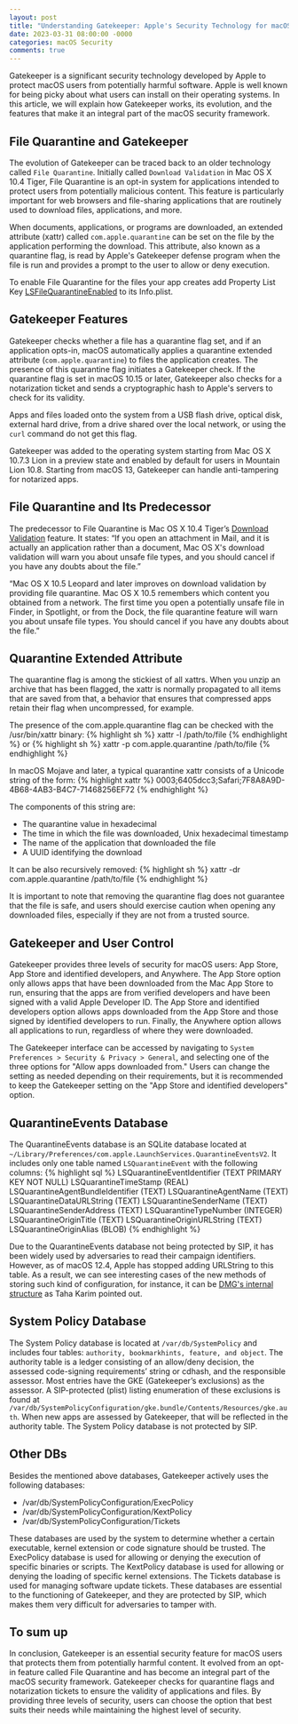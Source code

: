 ```yaml
---
layout: post
title: "Understanding Gatekeeper: Apple's Security Technology for macOS"
date: 2023-03-31 08:00:00 -0000
categories: macOS Security
comments: true
---
```

Gatekeeper is a significant security technology developed by Apple to protect macOS users from potentially harmful software. Apple is well known for being picky about what users can install on their operating systems. In this article, we will explain how Gatekeeper works, its evolution, and the features that make it an integral part of the macOS security framework.

## File Quarantine and Gatekeeper

The evolution of Gatekeeper can be traced back to an older technology called `File Quarantine`. Initially called `Download Validation` in Mac OS X 10.4 Tiger, File Quarantine is an opt-in system for applications intended to protect users from potentially malicious content. This feature is particularly important for web browsers and file-sharing applications that are routinely used to download files, applications, and more.

When documents, applications, or programs are downloaded, an extended attribute (xattr) called `com.apple.quarantine` can be set on the file by the application performing the download. This attribute, also known as a quarantine flag, is read by Apple's Gatekeeper defense program when the file is run and provides a prompt to the user to allow or deny execution.

To enable File Quarantine for the files your app creates add Property List Key [LSFileQuarantineEnabled](https://developer.apple.com/documentation/bundleresources/information_property_list/lsfilequarantineenabled?language=objc) to its Info.plist. 

## Gatekeeper Features

Gatekeeper checks whether a file has a quarantine flag set, and if an application opts-in, macOS automatically applies a quarantine extended attribute (`com.apple.quarantine`) to files the application creates. The presence of this quarantine flag initiates a Gatekeeper check. If the quarantine flag is set in macOS 10.15 or later, Gatekeeper also checks for a notarization ticket and sends a cryptographic hash to Apple's servers to check for its validity.

Apps and files loaded onto the system from a USB flash drive, optical disk, external hard drive, from a drive shared over the local network, or using the `curl` command do not get this flag.

Gatekeeper was added to the operating system starting from Mac OS X 10.7.3 Lion in a preview state and enabled by default for users in Mountain Lion 10.8. Starting from macOS 13, Gatekeeper can handle anti-tampering for notarized apps.

## File Quarantine and Its Predecessor

The predecessor to File Quarantine is Mac OS X 10.4 Tiger’s [Download Validation](https://support.apple.com/en-ie/HT201675#:~:text=Download%20validation) feature. It states: “If you open an attachment in Mail, and it is actually an application rather than a document, Mac OS X's download validation will warn you about unsafe file types, and you should cancel if you have any doubts about the file.”

“Mac OS X 10.5 Leopard and later improves on download validation by providing file quarantine. Mac OS X 10.5 remembers which content you obtained from a network. The first time you open a potentially unsafe file in Finder, in Spotlight, or from the Dock, the file quarantine feature will warn you about unsafe file types. You should cancel if you have any doubts about the file.”

## Quarantine Extended Attribute

The quarantine flag is among the stickiest of all xattrs. When you unzip an archive that has been flagged, the xattr is normally propagated to all items that are saved from that, a behavior that ensures that compressed apps retain their flag when uncompressed, for example.

The presence of the com.apple.quarantine flag can be checked with the /usr/bin/xattr binary:
{% highlight sh %}
xattr -l /path/to/file
{% endhighlight %}
or 
{% highlight sh %}
xattr -p com.apple.quarantine /path/to/file
{% endhighlight %}

In macOS Mojave and later, a typical quarantine xattr consists of a Unicode string of the form:
{% highlight xattr %}
0003;6405dcc3;Safari;7F8A8A9D-4B68-4AB3-B4C7-71468256EF72
{% endhighlight %}

The components of this string are:
* The quarantine value in hexadecimal
* The time in which the file was downloaded, Unix hexadecimal timestamp
* The name of the application that downloaded the file
* A UUID identifying the download

It can be also recursively removed:
{% highlight sh %}
xattr -dr com.apple.quarantine /path/to/file
{% endhighlight %}

It is important to note that removing the quarantine flag does not guarantee that the file is safe, and users should exercise caution when opening any downloaded files, especially if they are not from a trusted source.

## Gatekeeper and User Control

Gatekeeper provides three levels of security for macOS users: App Store, App Store and identified developers, and Anywhere. The App Store option only allows apps that have been downloaded from the Mac App Store to run, ensuring that the apps are from verified developers and have been signed with a valid Apple Developer ID. The App Store and identified developers option allows apps downloaded from the App Store and those signed by identified developers to run. Finally, the Anywhere option allows all applications to run, regardless of where they were downloaded.

The Gatekeeper interface can be accessed by navigating to `System Preferences > Security & Privacy > General`, and selecting one of the three options for "Allow apps downloaded from." Users can change the setting as needed depending on their requirements, but it is recommended to keep the Gatekeeper setting on the "App Store and identified developers" option.

## QuarantineEvents Database

The QuarantineEvents database is an SQLite database located at `~/Library/Preferences/com.apple.LaunchServices.QuarantineEventsV2`. It includes only one table named `LSQuarantineEvent` with the following columns:
{% highlight sql %}
LSQuarantineEventIdentifier (TEXT PRIMARY KEY NOT NULL)
LSQuarantineTimeStamp (REAL)
LSQuarantineAgentBundleIdentifier (TEXT)
LSQuarantineAgentName (TEXT)
LSQuarantineDataURLString (TEXT)
LSQuarantineSenderName (TEXT)
LSQuarantineSenderAddress (TEXT)
LSQuarantineTypeNumber (INTEGER)
LSQuarantineOriginTitle (TEXT)
LSQuarantineOriginURLString (TEXT)
LSQuarantineOriginAlias (BLOB)
{% endhighlight %}

Due to the QuarantineEvents database not being protected by SIP, it has been widely used by adversaries to read their campaign identifiers. However, as of macOS 12.4, Apple has stopped adding URLString to this table. As a result, we can see interesting cases of the new methods of storing such kind of configuration, for instance, it can be [DMG's internal structure](https://blog.confiant.com/lart-de-l-%C3%A9vasion-how-shlayer-hides-its-configuration-inside-apple-proprietary-dmg-files-73586b6e7f8d) as Taha Karim pointed out.

## System Policy Database

The System Policy database is located at `/var/db/SystemPolicy` and includes four tables: `authority, bookmarkhints, feature, and object`. The authority table is a ledger consisting of an allow/deny decision, the assessed code-signing requirements’ string or cdhash, and the responsible assessor. Most entries have the GKE (Gatekeeper’s exclusions) as the assessor. A SIP-protected (plist) listing enumeration of these exclusions is found at `/var/db/SystemPolicyConfiguration/gke.bundle/Contents/Resources/gke.auth`. When new apps are assessed by Gatekeeper, that will be reflected in the authority table. The System Policy database is not protected by SIP.

## Other DBs

Besides the mentioned above databases, Gatekeeper actively uses the following databases:
* /var/db/SystemPolicyConfiguration/ExecPolicy
* /var/db/SystemPolicyConfiguration/KextPolicy
* /var/db/SystemPolicyConfiguration/Tickets

These databases are used by the system to determine whether a certain executable, kernel extension or code signature should be trusted. The ExecPolicy database is used for allowing or denying the execution of specific binaries or scripts. The KextPolicy database is used for allowing or denying the loading of specific kernel extensions. The Tickets database is used for managing software update tickets. These databases are essential to the functioning of Gatekeeper, and they are protected by SIP, which makes them very difficult for adversaries to tamper with.

## To sum up

In conclusion, Gatekeeper is an essential security feature for macOS users that protects them from potentially harmful content. It evolved from an opt-in feature called File Quarantine and has become an integral part of the macOS security framework. Gatekeeper checks for quarantine flags and notarization tickets to ensure the validity of applications and files. By providing three levels of security, users can choose the option that best suits their needs while maintaining the highest level of security.